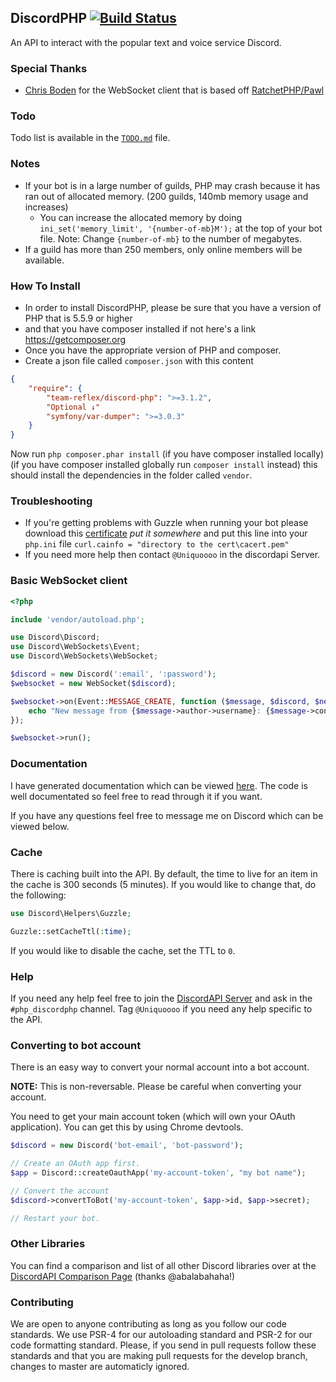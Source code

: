 ## DiscordPHP [![Build Status](https://travis-ci.org/teamreflex/DiscordPHP.svg?branch=master)](https://travis-ci.org/teamreflex/DiscordPHP)

An API to interact with the popular text and voice service Discord.

### Special Thanks

- [Chris Boden](https://github.com/cboden) for the WebSocket client that is based off [RatchetPHP/Pawl](https://github.com/ratchetphp/Pawl)

### Todo

Todo list is available in the [`TODO.md`](TODO.md) file.

### Notes

- If your bot is in a large number of guilds, PHP may crash because it has ran out of allocated memory. (200 guilds, 140mb memory usage and increases)
	- You can increase the allocated memory by doing `ini_set('memory_limit', '{number-of-mb}M');` at the top of your bot file. Note: Change `{number-of-mb}` to the number of megabytes.
- If a guild has more than 250 members, only online members will be available.

### How To Install

- In order to install DiscordPHP, please be sure that you have a version of PHP that is 5.5.9 or higher
- and that you have composer installed if not here's a link https://getcomposer.org
- Once you have the appropriate version of PHP and composer.
- Create a json file called `composer.json` with this content
```json
{
	"require": {
		"team-reflex/discord-php": ">=3.1.2",
		"Optional ↓"
		"symfony/var-dumper": ">=3.0.3"
	}
}
```
Now run `php composer.phar install` (if you have composer installed locally) (if you have composer installed globally run `composer install` instead)
this should install the dependencies
in the folder called `vendor`.

### Troubleshooting
- If you're getting problems with Guzzle when running your bot please download this [certificate](https://www.dropbox.com/s/angtnh3lqrszs6x/cacert.pem?dl=0) *put it somewhere* and put this line into your `php.ini` file `curl.cainfo = "directory to the cert\cacert.pem"`
- If you need more help then contact `@Uniquoooo` in the discordapi Server.

### Basic WebSocket client

```php
<?php

include 'vendor/autoload.php';

use Discord\Discord;
use Discord\WebSockets\Event;
use Discord\WebSockets\WebSocket;

$discord = new Discord(':email', ':password');
$websocket = new WebSocket($discord);

$websocket->on(Event::MESSAGE_CREATE, function ($message, $discord, $new) {
	echo "New message from {$message->author->username}: {$message->content}".PHP_EOL;
});

$websocket->run();
```

### Documentation

I have generated documentation which can be viewed [here](https://teamreflex.github.io/DiscordPHP). The code is well documentated so feel free to read through it if you want.

If you have any questions feel free to message me on Discord which can be viewed below.

### Cache

There is caching built into the API. By default, the time to live for an item in the cache is 300 seconds (5 minutes). If you would like to change that, do the following:

```php
use Discord\Helpers\Guzzle;

Guzzle::setCacheTtl(:time);
```

If you would like to disable the cache, set the TTL to `0`.

### Help

If you need any help feel free to join the [DiscordAPI Server](https://discord.gg/0SBTUU1wZTY56U7l) and ask in the `#php_discordphp` channel. Tag `@Uniquoooo` if you need any help specific to the API.

### Converting to bot account

There is an easy way to convert your normal account into a bot account.

**NOTE:** This is non-reversable. Please be careful when converting your account.

You need to get your main account token (which will own your OAuth application). You can get this by using Chrome devtools.

```php
$discord = new Discord('bot-email', 'bot-password');

// Create an OAuth app first.
$app = Discord::createOauthApp('my-account-token', "my bot name");

// Convert the account
$discord->convertToBot('my-account-token', $app->id, $app->secret);

// Restart your bot.
```

### Other Libraries

You can find a comparison and list of all other Discord libraries over at the [DiscordAPI Comparison Page](https://discordapi.com/unofficial/comparison.html) (thanks @abalabahaha!)

### Contributing

We are open to anyone contributing as long as you follow our code standards. We use PSR-4 for our autoloading standard and PSR-2 for our code formatting standard. Please, if you send in pull requests follow these standards and that you are making pull requests for the develop branch, changes to master are automaticly ignored. 
